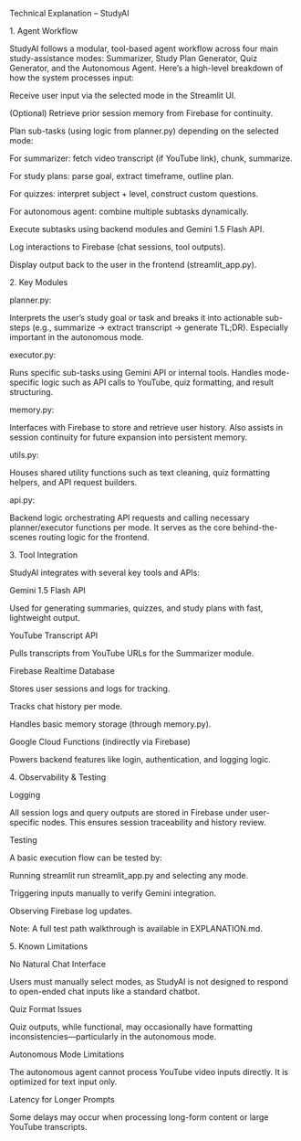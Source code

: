 Technical Explanation – StudyAI

1\. Agent Workflow

StudyAI follows a modular, tool-based agent workflow across four main study-assistance modes: Summarizer, Study Plan Generator, Quiz Generator, and the Autonomous Agent. Here’s a high-level breakdown of how the system processes input:



Receive user input via the selected mode in the Streamlit UI.



(Optional) Retrieve prior session memory from Firebase for continuity.



Plan sub-tasks (using logic from planner.py) depending on the selected mode:



For summarizer: fetch video transcript (if YouTube link), chunk, summarize.



For study plans: parse goal, extract timeframe, outline plan.



For quizzes: interpret subject + level, construct custom questions.



For autonomous agent: combine multiple subtasks dynamically.



Execute subtasks using backend modules and Gemini 1.5 Flash API.



Log interactions to Firebase (chat sessions, tool outputs).



Display output back to the user in the frontend (streamlit\_app.py).



2\. Key Modules

planner.py:

Interprets the user’s study goal or task and breaks it into actionable sub-steps (e.g., summarize → extract transcript → generate TL;DR). Especially important in the autonomous mode.



executor.py:

Runs specific sub-tasks using Gemini API or internal tools. Handles mode-specific logic such as API calls to YouTube, quiz formatting, and result structuring.



memory.py:

Interfaces with Firebase to store and retrieve user history. Also assists in session continuity for future expansion into persistent memory.



utils.py:

Houses shared utility functions such as text cleaning, quiz formatting helpers, and API request builders.



api.py:

Backend logic orchestrating API requests and calling necessary planner/executor functions per mode. It serves as the core behind-the-scenes routing logic for the frontend.



3\. Tool Integration

StudyAI integrates with several key tools and APIs:



Gemini 1.5 Flash API

Used for generating summaries, quizzes, and study plans with fast, lightweight output.



YouTube Transcript API

Pulls transcripts from YouTube URLs for the Summarizer module.



Firebase Realtime Database



Stores user sessions and logs for tracking.



Tracks chat history per mode.



Handles basic memory storage (through memory.py).



Google Cloud Functions (indirectly via Firebase)

Powers backend features like login, authentication, and logging logic.



4\. Observability \& Testing

Logging

All session logs and query outputs are stored in Firebase under user-specific nodes. This ensures session traceability and history review.



Testing

A basic execution flow can be tested by:



Running streamlit run streamlit\_app.py and selecting any mode.



Triggering inputs manually to verify Gemini integration.



Observing Firebase log updates.



Note: A full test path walkthrough is available in EXPLANATION.md.



5\. Known Limitations

No Natural Chat Interface

Users must manually select modes, as StudyAI is not designed to respond to open-ended chat inputs like a standard chatbot.



Quiz Format Issues

Quiz outputs, while functional, may occasionally have formatting inconsistencies—particularly in the autonomous mode.



Autonomous Mode Limitations

The autonomous agent cannot process YouTube video inputs directly. It is optimized for text input only.



Latency for Longer Prompts

Some delays may occur when processing long-form content or large YouTube transcripts.

